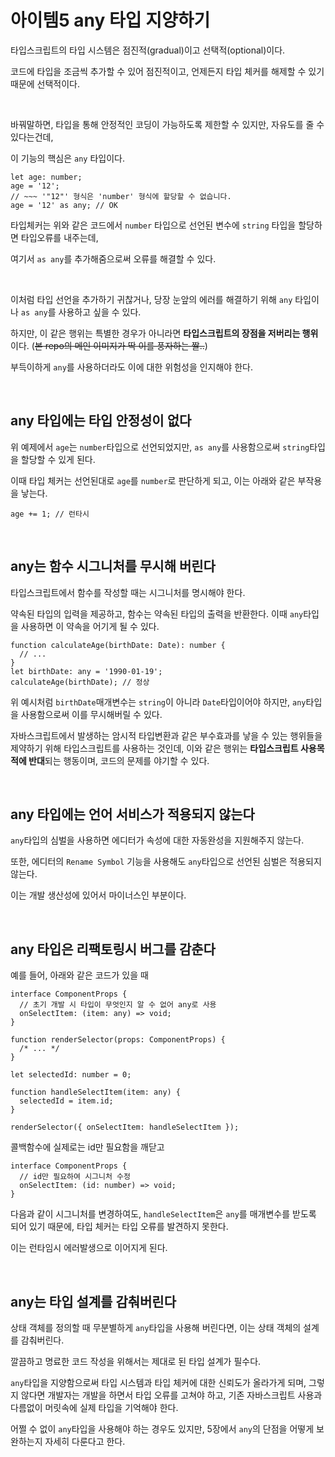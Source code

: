 # 아이템5 any 타입 지양하기

타입스크립트의 타입 시스템은 점진적(gradual)이고 선택적(optional)이다.

코드에 타입을 조금씩 추가할 수 있어 점진적이고, 언제든지 타입 체커를 해제할 수 있기 때문에 선택적이다.

<br/>

바꿔말하면, 타입을 통해 안정적인 코딩이 가능하도록 제한할 수 있지만, 자유도를 줄 수 있다는건데,

이 기능의 핵심은 `any` 타입이다.

```tsx
let age: number;
age = '12';
// ~~~ '"12"' 형식은 'number' 형식에 할당할 수 없습니다.
age = '12' as any; // OK
```

타입체커는 위와 같은 코드에서 `number` 타입으로 선언된 변수에 `string` 타입을 할당하면 타입오류를 내주는데,

여기서 `as any`를 추가해줌으로써 오류를 해결할 수 있다.

<br/>

이처럼 타입 선언을 추가하기 귀찮거나, 당장 눈앞의 에러를 해결하기 위해 `any` 타입이나 `as any`를 사용하고 싶을 수 있다.

하지만, 이 같은 행위는 특별한 경우가 아니라면 **타입스크립트의 장점을 저버리는 행위**이다. (~~본 repo의 메인 이미지가 딱 이를 풍자하는 짤..~~)

부득이하게 `any`를 사용하더라도 이에 대한 위험성을 인지해야 한다.

<br/>

## any 타입에는 타입 안정성이 없다

위 예제에서 `age`는 `number`타입으로 선언되었지만, `as any`를 사용함으로써 `string`타입을 할당할 수 있게 된다.

이때 타입 체커는 선언된대로 `age`를 `number`로 판단하게 되고, 이는 아래와 같은 부작용을 낳는다.

```tsx
age += 1; // 런타시
```

<br/>

## any는 함수 시그니처를 무시해 버린다

타입스크립트에서 함수를 작성할 때는 시그니처를 명시해야 한다.

약속된 타입의 입력을 제공하고, 함수는 약속된 타입의 출력을 반환한다. 이때 `any`타입을 사용하면 이 약속을 어기게 될 수 있다.

```tsx
function calculateAge(birthDate: Date): number {
  // ...
}
let birthDate: any = '1990-01-19';
calculateAge(birthDate); // 정상
```

위 예시처럼 `birthDate`매개변수는 `string`이 아니라 `Date`타입이어야 하지만, `any`타입을 사용함으로써 이를 무시해버릴 수 있다.

자바스크립트에서 발생하는 암시적 타입변환과 같은 부수효과를 낳을 수 있는 행위들을 제약하기 위해 타입스크립트를 사용하는 것인데, 이와 같은 행위는 **타입스크립트 사용목적에 반대**되는 행동이며, 코드의 문제를 야기할 수 있다.

<br/>

## any 타입에는 언어 서비스가 적용되지 않는다

`any`타입의 심벌을 사용하면 에디터가 속성에 대한 자동완성을 지원해주지 않는다.

또한, 에디터의 `Rename Symbol` 기능을 사용해도 `any`타입으로 선언된 심벌은 적용되지 않는다.

이는 개발 생산성에 있어서 마이너스인 부분이다.

<br/>

## any 타입은 리팩토링시 버그를 감춘다

예를 들어, 아래와 같은 코드가 있을 때

```tsx
interface ComponentProps {
  // 초기 개발 시 타입이 무엇인지 알 수 없어 any로 사용
  onSelectItem: (item: any) => void;
}

function renderSelector(props: ComponentProps) {
  /* ... */
}

let selectedId: number = 0;

function handleSelectItem(item: any) {
  selectedId = item.id;
}

renderSelector({ onSelectItem: handleSelectItem });
```

콜백함수에 실제로는 id만 필요함을 깨닫고

```tsx
interface ComponentProps {
  // id만 필요하여 시그니처 수정
  onSelectItem: (id: number) => void;
}
```

다음과 같이 시그니처를 변경하여도, `handleSelectItem`은 `any`를 매개변수를 받도록 되어 있기 때문에, 타입 체커는 타입 오류를 발견하지 못한다.

이는 런타임시 에러발생으로 이어지게 된다.

<br/>

## any는 타입 설계를 감춰버린다

상태 객체를 정의할 때 무분별하게 `any`타입을 사용해 버린다면, 이는 상태 객체의 설계를 감춰버린다.

깔끔하고 명료한 코드 작성을 위해서는 제대로 된 타입 설계가 필수다.

`any`타입을 지양함으로써 타입 시스템과 타입 체커에 대한 신뢰도가 올라가게 되며, 그렇지 않다면 개발자는 개발을 하면서 타입 오류를 고쳐야 하고, 기존 자바스크립트 사용과 다름없이 머릿속에 실제 타입을 기억해야 한다.

어쩔 수 없이 `any`타입을 사용해야 하는 경우도 있지만, 5장에서 `any`의 단점을 어떻게 보완하는지 자세히 다룬다고 한다.
